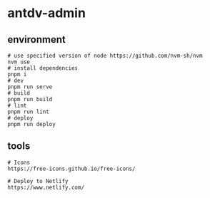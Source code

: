 # antdv-admin

## environment

```shell
# use specified version of node https://github.com/nvm-sh/nvm
nvm use
# install dependencies
pnpm i
# dev
pnpm run serve
# build
pnpm run build
# lint
pnpm run lint
# deploy
pnpm run deploy
```

## tools

```shell
# Icons
https://free-icons.github.io/free-icons/

# Deploy to Netlify
https://www.netlify.com/

```
